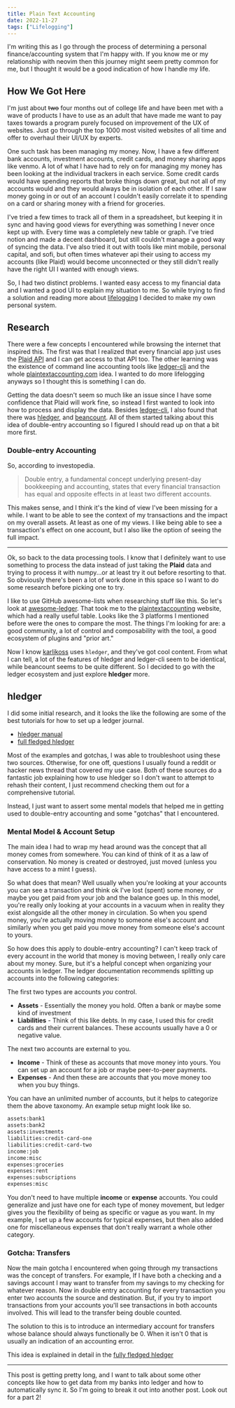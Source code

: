 ```yaml
--- 
title: Plain Text Accounting
date: 2022-11-27
tags: ["Lifelogging"]
---
```


I'm writing this as I go through the process of determining a personal
finance/accounting system that I'm happy with. If you know me or my relationship
with neovim then this journey might seem pretty common for me, but I thought it
would be a good indication of how I handle my life. 

## How We Got Here

I'm just about ~~two~~ four months out of college life and have been met with a wave of
products I have to use as an adult that have made me want to pay taxes
towards a program purely focused on improvement of the UX of websites. Just go
through the top 1000 most visited websites of all time and offer to overhaul
their UI/UX by experts. 

One such task has been managing my money. Now, I have a few different bank
accounts, investment accounts, credit cards, and money sharing apps like venmo.
A lot of what I have had to rely on for managing my money has been looking at
the individual trackers in each service. Some credit cards would have spending
reports that broke things down great, but not all of my accounts would and they
would always be in isolation of each other. If I saw money going in or out of an
account I couldn't easily correlate it to spending on a card or sharing money
with a friend for groceries. 

I've tried a few times to track all of them in a spreadsheet, but keeping it in
sync and having good views for everything was something I never once kept up
with. Every time was a completely new table or graph. I've tried 
notion and made a decent dashboard, but still couldn't manage a good way of syncing the data. I've also
tried it out with tools like mint mobile, personal capital, and sofi, but often
times whatever api their using to access my accounts (like Plaid) would become
unconnected or they still didn't really have the right UI I wanted with enough
views. 

So, I had two distinct problems. I wanted easy access to my financial data and I
wanted a good UI to explain my situation to me. So while trying to find a
solution and reading more about [lifelogging](https://beepb00p.xyz/tags.html#lifelogging) I decided to make my own personal system. 

## Research

There were a few concepts I encountered while browsing the internet that
inspired this. The first was that I realized that every financial app just uses
the [Plaid API](https://plaid.com/) and I can get access to that API too. The
other learning was the existence of command line accounting tools like
[ledger-cli](https://www.ledger-cli.org/) and the whole
[plaintextaccounting.com](https://plaintextaccounting.com) idea. I wanted to do
more lifelogging anyways so I thought this is something I can do. 

Getting the data doesn't seem so much like an issue since I have some confidence
that Plaid will work fine, so instead I first wanted to look into how to process
and display the data. Besides [ledger-cli](https://www.ledger-cli.org/), I also
found that there was [hledger](https://hledger.org/), and [beancount](https://github.com/beancount/beancount).
All of them started talking about this idea of double-entry accounting so I figured I should read up on that a bit more first. 

### Double-entry Accounting

So, according to investopedia. 

> Double entry, a fundamental concept underlying present-day bookkeeping and accounting,
states that every financial transaction has equal and opposite effects in at least two different accounts.

This makes sense, and I think it's the kind of view I've been missing for a while. I
want to be able to see the context of my transactions and the impact on my
overall assets. At least as one of my views. I like being able to see a
transaction's effect on one account, but I also like the option of seeing the
full impact. 

---

Ok, so back to the data processing tools. I know that I definitely want to use
something to process the data instead of just taking the **Plaid** data and
trying to process it with numpy...or at least try it out before resorting to that.
So obviously there's been a lot of work done in this space so I want to do some
research before picking one to try. 

I like to use GitHub awesome-lists when researching stuff like this. So let's
look at [awesome-ledger](https://github.com/sfischer13/awesome-ledger). That
took me to the [plaintextaccounting](https://plaintextaccounting.org/) website,
which had a really useful table. Looks like the 3 platforms I mentioned before
were the ones to compare the most. The things I'm looking for are: a good
community, a lot of control and composability with the tool, a good ecosystem of
plugins and "prior art."

Now I know [karlikoss](https://beepb00p.xyz/my-data.html#hsbc) uses `hledger`,
and they've got cool content. From what I can tell, a lot of the features of hledger
and ledger-cli seem to be identical, while beancount seems to be quite different. So I decided to 
go with the ledger ecosystem and just explore **hledger** more. 

## hledger

I did some initial research, and it looks the like the following are some of the
best tutorials for how to set up a ledger journal. 

* [hledger manual](https://hledger.org/1.27/hledger.html)
* [full fledged hledger](https://github.com/adept/full-fledged-hledger)

Most of the examples and gotchas, I was able to troubleshoot using these two
sources. Otherwise, for one off, questions I usually found a reddit or hacker news
thread that covered my use case. Both of these sources do a fantastic job
explaining how to use hledger so I don't want to attempt to rehash their
content, I just recommend checking them out for a comprehensive tutorial. 

Instead, I just want to assert some mental models that helped me in getting used
to double-entry accounting and some "gotchas" that I encountered. 

### Mental Model & Account Setup

The main idea I had to wrap my head around was the concept that all money comes
from somewhere. You can kind of think of it as a law of conservation. No money
is created or destroyed, just moved (unless you have access to a mint I guess).

So what does that mean? Well usually when you're looking at your accounts you
can see a transaction and think ok I've lost (spent) some money, or maybe you get
paid from your job and the balance goes up. In this model, you're really only
looking at your accounts in a vacuum when in reality they exist alongside all
the other money in circulation. So when you spend money, you're actually moving
money to someone else's account and similarly when you get paid you move money
from someone else's account to yours. 

So how does this apply to double-entry accounting? I can't keep track of every
account in the world that money is moving between, I really only care about my
money. Sure, but it's a helpful concept when organizing your accounts in ledger. The ledger documentation
recommends splitting up accounts into the following categories:

The first two types are accounts *you* control. 

* **Assets** - Essentially the money you hold. Often a bank or maybe some kind
of investment
* **Liabilities** - Think of this like debts. In my case, I used this for credit
cards and their current balances. These accounts usually have a 0 or negative
value. 

The next two accounts are external to you. 

* **Income** - Think of these as accounts that move money into yours. You can
set up an account for a job or maybe peer-to-peer payments. 
* **Expenses** - And then these are accounts that you move money too when you
buy things. 

You can have an unlimited number of accounts, but it helps to categorize them
the above taxonomy. An example setup might look like so. 


```bash
assets:bank1
assets:bank2
assets:investments
liabilities:credit-card-one
liabilities:credit-card-two
income:job
income:misc
expenses:groceries
expenses:rent
expenses:subscriptions
expenses:misc
```
You don't need to have multiple **income** or **expense** accounts. You could
generalize and just have one for each type of money movement, but ledger gives
you the flexibility of being as specific or vague as you want. In my example, I
set up a few accounts for typical expenses, but then also added one for
miscellaneous expenses that don't really warrant a whole other category. 

### Gotcha: Transfers

Now the main gotcha I encountered when going through my transactions was the
concept of transfers. For example, If I have both a checking and a savings
account I may want to transfer from my savings to my checking for whatever
reason. Now in double entry accounting for every transaction you enter two
accounts the source and destination. But, if you try to import transactions from
your accounts you'll see transactions in both accounts involved. This will lead
to the transfer being double counted. 

The solution to this is to introduce an intermediary account for transfers whose
balance should always functionally be 0. When it isn't 0 that is usually an
indication of an accounting error. 

This idea is explained in detail in the [fully fledged hledger](https://github.com/adept/full-fledged-hledger/wiki/Adding-more-accounts#lets-make-sure-that-transfers-are-not-double-counted)

---

This post is getting pretty long, and I want to talk about some other concepts
like how to get data from my banks into ledger and how to automatically sync it.
So I'm going to break it out into another post. Look out for a part 2!
